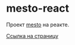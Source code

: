 # mesto-react

Проект [mesto](https://github.com/SergeevPavel4696/mesto) на реакте.

[Ссылка на страницу](https://sergeevpavel4696.github.io/mesto-react/)
